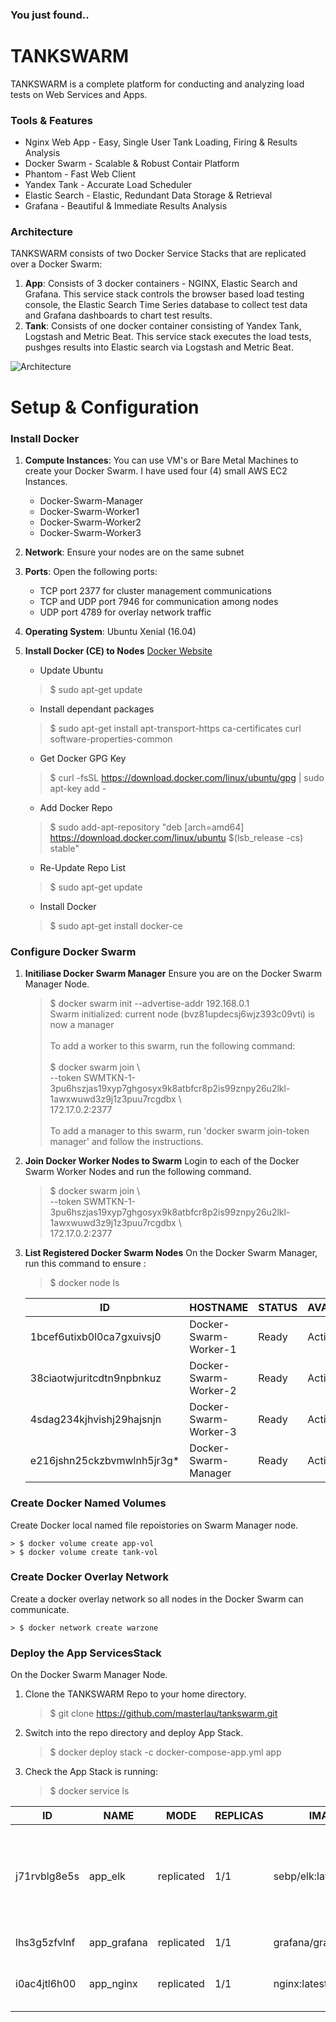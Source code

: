 ### You just found..
# TANKSWARM
TANKSWARM is a complete platform for conducting and analyzing load tests on Web Services and Apps.

### Tools & Features
  - Nginx Web App - Easy, Single User Tank Loading, Firing & Results Analysis
  - Docker Swarm - Scalable & Robust Contair Platform
  - Phantom - Fast Web Client
  - Yandex Tank - Accurate Load Scheduler
  - Elastic Search - Elastic, Redundant Data Storage & Retrieval
  - Grafana - Beautiful & Immediate Results Analysis

### Architecture
TANKSWARM consists of two Docker Service Stacks that are replicated over a Docker Swarm:

  1. **App**: Consists of 3 docker containers - NGINX, Elastic Search and Grafana.  This service stack controls the browser based load testing console, the  Elastic Search Time Series database to collect test data and Grafana dashboards to chart test results.
  2. **Tank**: Consists of one docker container consisting of Yandex Tank, Logstash and Metric Beat.  This service stack executes the load tests, pushges results into Elastic search via Logstash and Metric Beat.

![Architecture](https://github.com/masterlau/tankswarm/blob/master/docs/architecture.png)

# Setup & Configuration
### Install Docker
1. **Compute Instances**: You can use VM's or Bare Metal Machines to create your Docker Swarm.  I have used four (4) small AWS EC2 Instances.
    - Docker-Swarm-Manager
    - Docker-Swarm-Worker1
    - Docker-Swarm-Worker2
    - Docker-Swarm-Worker3
2. **Network**: Ensure your nodes are on the same subnet
3. **Ports**: Open the following ports:
    - TCP port 2377 for cluster management communications
    - TCP and UDP port 7946 for communication among nodes
    - UDP port 4789 for overlay network traffic
4. **Operating System**: Ubuntu Xenial (16.04)
5. **Install Docker (CE) to Nodes** [Docker Website](https://docs.docker.com/install/linux/docker-ce/ubuntu/)

    - Update Ubuntu
    > $ sudo apt-get update
    
    - Install dependant packages
    > $ sudo apt-get install apt-transport-https ca-certificates curl software-properties-common

    - Get Docker GPG Key
    > $ curl -fsSL https://download.docker.com/linux/ubuntu/gpg | sudo apt-key add -

    - Add Docker Repo
    > $ sudo add-apt-repository "deb [arch=amd64] https://download.docker.com/linux/ubuntu $(lsb_release -cs) stable"

    - Re-Update Repo List
    > $ sudo apt-get update

    - Install Docker 
    > $ sudo apt-get install docker-ce
    
### Configure Docker Swarm

1. **Initiliase Docker Swarm Manager**
Ensure you are on the Docker Swarm Manager Node.

    > $ docker swarm init --advertise-addr 192.168.0.1<br/>
    > Swarm initialized: current node (bvz81updecsj6wjz393c09vti) is now a manager<br/><br/>
    > To add a worker to this swarm, run the following command:<br/><br/>
    > $ docker swarm join \ <br/>
    > --token SWMTKN-1-3pu6hszjas19xyp7ghgosyx9k8atbfcr8p2is99znpy26u2lkl-1awxwuwd3z9j1z3puu7rcgdbx \ <br/>
    > 172.17.0.2:2377<br/><br/>
    >To add a manager to this swarm, run 'docker swarm join-token manager' and follow the instructions.

2. **Join Docker Worker Nodes to Swarm**
Login to each of the Docker Swarm Worker Nodes and run the following command.

    > $ docker swarm join \ <br/>
    > --token SWMTKN-1-3pu6hszjas19xyp7ghgosyx9k8atbfcr8p2is99znpy26u2lkl-1awxwuwd3z9j1z3puu7rcgdbx \ <br/>
    > 172.17.0.2:2377<br/>

3. **List Registered Docker Swarm Nodes**
On the Docker Swarm Manager, run this command to ensure :

    > $ docker node ls
 
    | ID | HOSTNAME | STATUS | AVAILABILITY | MANAGER | STATUS |
    | -- | -------- | ------ | ------------ | ------- | ------ |
    | 1bcef6utixb0l0ca7gxuivsj0 | Docker-Swarm-Worker-1 | Ready | Active | | |
    | 38ciaotwjuritcdtn9npbnkuz | Docker-Swarm-Worker-2 | Ready | Active | | |
    | 4sdag234kjhvishj29hajsnjn | Docker-Swarm-Worker-3 | Ready | Active | | |
    | e216jshn25ckzbvmwlnh5jr3g* | Docker-Swarm-Manager  | Ready | Active | Leader | |

### Create Docker Named Volumes
Create Docker local named file repoistories on Swarm Manager node.

    > $ docker volume create app-vol      
    > $ docker volume create tank-vol

### Create Docker Overlay Network
Create a docker overlay network so all nodes in the Docker Swarm can communicate.

    > $ docker network create warzone

### Deploy the App ServicesStack
On the Docker Swarm Manager Node.

1. Clone the TANKSWARM Repo to your home directory.

    > $ git clone https://github.com/masterlau/tankswarm.git

2. Switch into the repo directory and deploy App Stack.

    > $ docker deploy stack -c docker-compose-app.yml app

3. Check the App Stack is running:

    > $ docker service ls
    
| ID | NAME | MODE | REPLICAS | IMAGE | PORTS |
| -- | ---- | ---- | -------- | ----- | ----- |
| j71rvblg8e5s | app_elk | replicated	| 1/1 | sebp/elk:latest | \*:5044->5044/tcp, \*:5601->5601/tcp, \*:9200->9200/tcp, \*:9300->9300/tcp | 
| lhs3g5zfvlnf | app_grafana | replicated	| 1/1 | grafana/grafana:latest | \*:3000->3000/tcp |
| i0ac4jtl6h00 | app_nginx | replicated	| 1/1 | nginx:latest | \*:80->80/tcp, \*:443->443/tcp |
